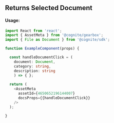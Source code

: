 ## Returns Selected Document 

<!-- STORY -->

#### Usage:

```typescript jsx
import React from 'react';
import { AssetMeta } from '@cognite/gearbox';
import { File as Document } from '@cognite/sdk';

function ExampleComponent(props) {

  const handleDocumentClick = (
    document: Document,
    category: string,
    description: string
    ) => { };
  
  return (
    <AssetMeta 
      assetId={4650652196144007}
      docsProps={{handleDocumentClick}}
    />
  );
  
}
```
